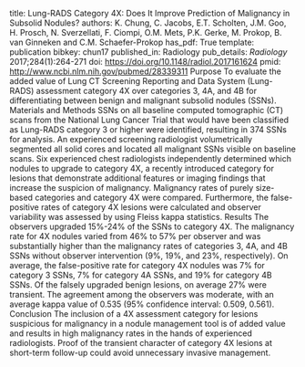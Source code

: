 title: Lung-RADS Category 4X: Does It Improve Prediction of Malignancy in Subsolid Nodules?
authors: K. Chung, C. Jacobs, E.T. Scholten, J.M. Goo, H. Prosch, N. Sverzellati, F. Ciompi, O.M. Mets, P.K. Gerke, M. Prokop, B. van Ginneken and C.M. Schaefer-Prokop
has_pdf: True
template: publication
bibkey: chun17
published_in: Radiology
pub_details: <i>Radiology</i> 2017;284(1):264-271
doi: https://doi.org/10.1148/radiol.2017161624
pmid: http://www.ncbi.nlm.nih.gov/pubmed/28339311
Purpose To evaluate the added value of Lung CT Screening Reporting and Data System (Lung-RADS) assessment category 4X over categories 3, 4A, and 4B for differentiating between benign and malignant subsolid nodules (SSNs). Materials and Methods SSNs on all baseline computed tomographic (CT) scans from the National Lung Cancer Trial that would have been classified as Lung-RADS category 3 or higher were identified, resulting in 374 SSNs for analysis. An experienced screening radiologist volumetrically segmented all solid cores and located all malignant SSNs visible on baseline scans. Six experienced chest radiologists independently determined which nodules to upgrade to category 4X, a recently introduced category for lesions that demonstrate additional features or imaging findings that increase the suspicion of malignancy. Malignancy rates of purely size-based categories and category 4X were compared. Furthermore, the false-positive rates of category 4X lesions were calculated and observer variability was assessed by using Fleiss kappa statistics. Results The observers upgraded 15%-24% of the SSNs to category 4X. The malignancy rate for 4X nodules varied from 46% to 57% per observer and was substantially higher than the malignancy rates of categories 3, 4A, and 4B SSNs without observer intervention (9%, 19%, and 23%, respectively). On average, the false-positive rate for category 4X nodules was 7% for category 3 SSNs, 7% for category 4A SSNs, and 19% for category 4B SSNs. Of the falsely upgraded benign lesions, on average 27% were transient. The agreement among the observers was moderate, with an average kappa value of 0.535 (95% confidence interval: 0.509, 0.561). Conclusion The inclusion of a 4X assessment category for lesions suspicious for malignancy in a nodule management tool is of added value and results in high malignancy rates in the hands of experienced radiologists. Proof of the transient character of category 4X lesions at short-term follow-up could avoid unnecessary invasive management.

